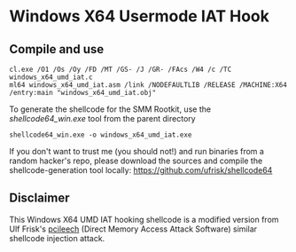 # Windows X64 Usermode IAT Hook

## Compile and use

```
cl.exe /O1 /Os /Oy /FD /MT /GS- /J /GR- /FAcs /W4 /c /TC windows_x64_umd_iat.c
ml64 windows_x64_umd_iat.asm /link /NODEFAULTLIB /RELEASE /MACHINE:X64 /entry:main "windows_x64_umd_iat.obj"
```

To generate the shellcode for the SMM Rootkit, use the *shellcode64_win.exe* tool from the parent directory
```
shellcode64_win.exe -o windows_x64_umd_iat.exe
```
If you don't want to trust me (you should not!) and run binaries from a random hacker's repo, please download the sources and compile the shellcode-generation tool locally: https://github.com/ufrisk/shellcode64


## Disclaimer

This Windows X64 UMD IAT hooking shellcode is a modified version from Ulf Frisk's [pcileech](https://github.com/ufrisk/pcileech) (Direct Memory Access Attack Software) similar shellcode injection attack.